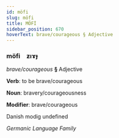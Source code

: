 ```yaml
---
id: möfi
slug: möfi
title: MÖFİ
sidebar_position: 670
hoverText: brave/courageous § Adjective
---
```


### möfi&emsp;<span kind="abugida">ƶıɤɟ</span>

*brave/courageous* **§** Adjective

**Verb**: to be brave/courageous

**Noun**: bravery/courageousness

**Modifier**: brave/courageous

Danish modig undefined

*Germanic Language Family*